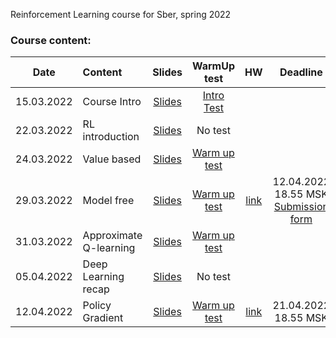 Reinforcement Learning course for Sber, spring 2022

### Course content:


| Date   | Content                | Slides               | WarmUp test             | HW                  | Deadline          |
|:------:|:-----------------------|:--------------------:|:-----------------------:|:------------------------:|:----------------------:|
| 15.03.2022     | Course Intro     | [Slides](https://github.com/girafe-ai/reinforcement-learning/blob/22s_sber/day00_intro/day00_organizational__Sber_RL_22s.pdf) | [Intro Test](https://docs.google.com/forms/d/e/1FAIpQLScyIY1GjIR2efLXkFj9hFHKufSJG9kx-GMx3E2LrVmjyyqFdw/viewform?usp=sf_link) | | |
| 22.03.2022     | RL introduction     | [Slides](https://github.com/girafe-ai/reinforcement-learning/blob/22s_sber/day01_RL_intro/RL_Sber_22s_lect01_Intro_to_RL.pdf) | No test | | |
| 24.03.2022     | Value based     | [Slides](https://github.com/girafe-ai/reinforcement-learning/blob/22s_sber/day02_value_based/RL_lect02_Bellman_equations.pdf) | [Warm up test](https://docs.google.com/forms/d/e/1FAIpQLScBC8KXkUGOwKiHY4vUlJVXBGjA0Gp-OQbPgzbY8SUOwRi-Fw/viewform?usp=sf_link) | | |
| 29.03.2022     | Model free     | [Slides](https://github.com/girafe-ai/reinforcement-learning/blob/22s_sber/day03_model_free/RL_Sber_22s_lect03_Model_free_learning.pdf) | [Warm up test](https://docs.google.com/forms/d/e/1FAIpQLSfsGJNDxTF2s0uNbeqKjRD0njjakdXZ_PvGoaVFOir7JzTbNw/viewform?usp=sf_link) | [link](https://github.com/girafe-ai/reinforcement-learning/blob/22s_sber/homeworks/homework01/homework.ipynb) | 12.04.2022 18.55 MSK <br /> [Submission form](https://docs.google.com/forms/d/e/1FAIpQLSelP_L_xwCdEhxOB55hLb1LNzH45WiV3WIyG203t6xDi2RI6A/viewform?usp=sf_link) |
| 31.03.2022     | Approximate Q-learning     | [Slides](https://github.com/girafe-ai/reinforcement-learning/blob/22s_sber/day04_approx_qlearning/Sber_RL_22s_lect04_approx_q_learning.pdf) | [Warm up test](https://docs.google.com/forms/d/e/1FAIpQLSdpjuG11hjQSlDtce4gMHErmDPJ_FAVpPwZkatXnSoPCiBzAg/viewform?usp=sf_link) |  | |
| 05.04.2022     | Deep Learning recap     | [Slides](https://github.com/girafe-ai/reinforcement-learning/blob/22s_sber/day05_dl_recap/Sber_RL_22s_lect005_Deep_Learning_recap.pdf) | No test |  | |
| 12.04.2022     | Policy Gradient     | [Slides](https://github.com/girafe-ai/reinforcement-learning/blob/22s_sber/day06_policy_gradient/RL_lect06_policy_gradient.pdf) | [Warm up test](https://docs.google.com/forms/d/e/1FAIpQLSfSldKOD1Tv0LVG1h9rn3NEvJE4QVxFPpxmmlTM7NyjGuYvTQ/viewform?usp=sf_link) | [link](https://github.com/girafe-ai/reinforcement-learning/blob/22s_sber/homeworks/homework02/DQN_assignment.ipynb) | 21.04.2022 18.55 MSK |


